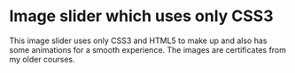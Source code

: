 # Image slider which uses only CSS3
This image slider uses only CSS3 and HTML5 to make up and also has some animations for a smooth experience.
The images are certificates from my older courses.
